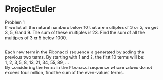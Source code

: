 # ProjectEuler

Problem 1<br />
If we list all the natural numbers below 10 that are multiples of 3 or 5, we get 3, 5, 6 and 9. The sum of these multiples is 23.
Find the sum of all the multiples of 3 or 5 below 1000. <br /><br />

Each new term in the Fibonacci sequence is generated by adding the previous two terms. By starting with 1 and 2, the first 10 terms will be:
<br />
1, 2, 3, 5, 8, 13, 21, 34, 55, 89, ...
<br />
By considering the terms in the Fibonacci sequence whose values do not exceed four million, find the sum of the even-valued terms.
